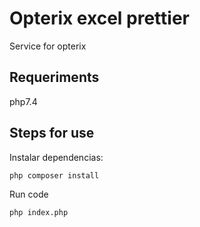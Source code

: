 # Opterix excel prettier

Service for opterix

## Requeriments

php7.4

## **Steps for use**

Instalar dependencias:

`php composer install`

Run code

`php index.php`
